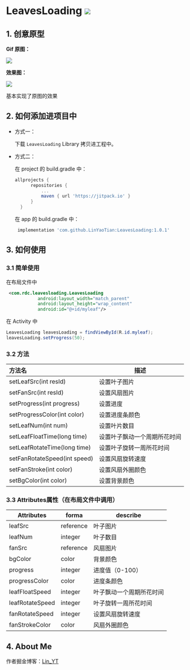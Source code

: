 # LeavesLoading [![](https://www.jitpack.io/v/LinYaoTian/LeavesLoading.svg)](https://www.jitpack.io/#LinYaoTian/LeavesLoading)

## 1. 创意原型

**Gif 原图：** 

![](https://github.com/LinYaoTian/TestLeavesLoading/blob/master/model.gif?raw=true)

**效果图：** 

![](https://github.com/LinYaoTian/TestLeavesLoading/blob/master/test1%20(1).gif)

基本实现了原图的效果

## 2. 如何添加进项目中

- 方式一：

  下载 `LeavesLoading` Library 拷贝进工程中。

- 方式二：
  
  在 project 的 build.gradle 中：
  ```groovy
  allprojects {
		repositories {
			...
			maven { url 'https://jitpack.io' }
		}
	}
  ```
  在 app 的 build.gradle 中：
  ```groovy
   implementation 'com.github.LinYaoTian:LeavesLoading:1.0.1'
  ```

## 3. 如何使用

### 3.1 简单使用

在布局文件中

```xml
 <com.rdc.leavesloading.LeavesLoading
            android:layout_width="match_parent"
            android:layout_height="wrap_content"
            android:id="@+id/myleaf"/>
```

在 Activity 中

```java
LeavesLoading leavesLoading = findViewById(R.id.myleaf);
leavesLoading.setProgress(50);
```

### 3.2 方法

| 方法名                          | 描述             |
| :--------------------------- | -------------- |
| setLeafSrc(int resId)        | 设置叶子图片         |
| setFanSrc(int resId)         | 设置风扇图片         |
| setProgress(int progress)    | 设置进度           |
| setProgressColor(int color)  | 设置进度条颜色        |
| setLeafNum(int num)          | 设置叶片数目         |
| setLeafFloatTime(long time)  | 设置叶子飘动一个周期所花时间 |
| setLeafRotateTime(long time) | 设置叶子旋转一周所花时间   |
| setFanRotateSpeed(int speed) | 设置风扇旋转速度       |
| setFanStroke(int color)      | 设置风扇外圈颜色       |
| setBgColor(int color)        | 设置背景颜色         |

### 3.3 Attributes属性（在布局文件中调用）

| Attributes      | forma     | describe     |
| --------------- | --------- | ------------ |
| leafSrc         | reference | 叶子图片         |
| leafNum         | integer   | 叶子数目         |
| fanSrc          | reference | 风扇图片         |
| bgColor         | color     | 背景颜色         |
| progress        | integer   | 进度值（0-100）   |
| progressColor   | color     | 进度条颜色        |
| leafFloatSpeed  | integer   | 叶子飘动一个周期所花时间 |
| leafRotateSpeed | integer   | 叶子旋转一周所花时间   |
| fanRotateSpeed  | integer   | 设置风扇旋转速度     |
| fanStrokeColor  | color     | 风扇外圈颜色       |

## 4. About Me

作者掘金博客：[Lin_YT](https://juejin.im/user/59759b3e6fb9a06baf2ee47b)
